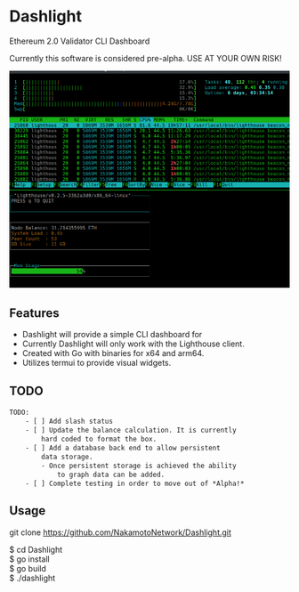# Dashlight
Ethereum 2.0 Validator CLI Dashboard

Currently this software is considered pre-alpha.
USE AT YOUR OWN RISK!

![Dashlight Screencap](/assets/dashlight-top-screenshot.png)

## Features

- Dashlight will provide a simple CLI dashboard for 
- Currently Dashlight will only work with the Lighthouse client.
- Created with Go with binaries for x64 and arm64.
- Utilizes termui to provide visual widgets.

## TODO

	TODO:
		- [ ] Add slash status
		- [ ] Update the balance calculation. It is currently
			hard coded to format the box.
		- [ ] Add a database back end to allow persistent
			data storage.
			- Once persistent storage is achieved the ability
				to graph data can be added.
		- [ ] Complete testing in order to move out of *Alpha!*

## Usage

git clone https://github.com/NakamotoNetwork/Dashlight.git

\$ cd Dashlight  
\$ go install  
\$ go build  
\$ ./dashlight  
